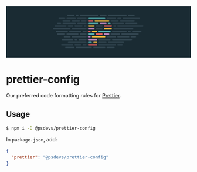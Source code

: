 ![Prettier Logo](assets/banner.png)

# prettier-config

Our preferred code formatting rules for [Prettier](https://prettier.io/).

## Usage

```sh
$ npm i -D @psdevs/prettier-config
```

In `package.json`, add:
```json
{
  "prettier": "@psdevs/prettier-config"
}
```
